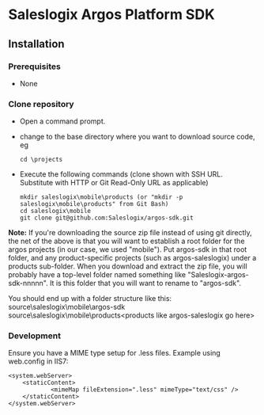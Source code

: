 Saleslogix Argos Platform SDK
=================

Installation
------------
### Prerequisites
*	None

### Clone repository
*	Open a command prompt.
*	change to the base directory where you want to download source code, eg

		cd \projects
*	Execute the following commands (clone shown with SSH URL. Substitute with HTTP or Git Read-Only URL as applicable)
		
		mkdir saleslogix\mobile\products (or "mkdir -p saleslogix\mobile\products" from Git Bash)
		cd saleslogix\mobile
		git clone git@github.com:Saleslogix/argos-sdk.git

__Note:__ If you're downloading the source zip file instead of using git directly, the net of the above is that you will want to establish a root folder for the argos projects (in our case, we used "mobile"). Put argos-sdk in that root folder, and any product-specific projects (such as argos-saleslogix) under a products sub-folder. When you download and extract the zip file, you will probably have a top-level folder named something like "Saleslogix-argos-sdk-nnnnn". It is this folder that you will want to rename to "argos-sdk".

You should end up with a folder structure like this:
    source\saleslogix\mobile\argos-sdk
    source\saleslogix\mobile\products\<products like argos-saleslogix go here>

### Development
Ensure you have a MIME type setup for .less files. Example using web.config in IIS7:
```
<system.webServer>
	<staticContent>
    		<mimeMap fileExtension=".less" mimeType="text/css" />
	</staticContent>
</system.webServer>
```
